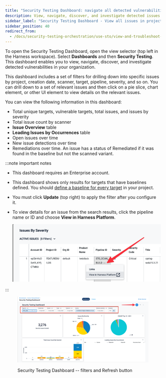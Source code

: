 ```yaml
---
title: "Security Testing Dashboard: navigate all detected vulnerabilities in your organization"
description: View, navigate, discover, and investigate detected issues in the Security Testing Dashboard. 
sidebar_label: "Security Testing Dashboard - View all issues in project"
sidebar_position: 40
redirect_from: 
  - /docs/security-testing-orchestration/use-sto/view-and-troubleshoot-vulnerabilities/security-testing-dashboard
---
```


To open the Security Testing Dashboard, open the view selector (top left in the Harness workspace). Select **Dashboards** and then **Security Testing**. This dashboard enables you to view, navigate, discover, and investigate detected vulnerabilities in your organization.

This dashboard includes a set of filters for drilling down into specific issues by project, creation date, scanner, target, pipeline, severity, and so on. You can drill down to a set of relevant issues and then click on a pie slice, chart element, or other UI element to view details on the relevant issues.

You can view the following information in this dashboard:

- Total unique targets, vulnerable targets, total issues, and issues by severity
- Total issue count by scanner
- **Issue Overview** table
- **Leading Issues by Occurrences** table
- Open issues over time
- New issue detections over time
- Remediations over time. An issue has a status of Remediated if it was found in the baseline but not the scanned variant.


:::note important notes
- This dashboard requires an Enterprise account.
- This dashboard shows only results for targets that have baselines defined. You should [define a baseline for every target](/docs/security-testing-orchestration/get-started/key-concepts/targets-and-baselines) in your project. 
- You must click **Update** (top right) to apply the filter after you configure it.
- To view details for an issue from the search results, click the pipeline name or ID and choose **View in Harness Platform**. 

   ![](./static/sto-dashboard-view-issue-in-harness-platform.png)

<!-- - The **Created Date** menu has several non-working options: `is null`, `is not null`, and `matches a user attribute`. This is a known issue that Harness is working to address.

-->

:::

<figure>

![Security Testing Dashboard -- filters and Refresh button](./static/sto-dashboard-with-new-filters.png)

<figcaption>Security Testing Dashboard -- filters and Refresh button</figcaption>
</figure>

